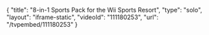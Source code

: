 {
    "title": "8-in-1 Sports Pack for the Wii Sports Resort",
    "type": "solo",
    "layout": "iframe-static",
    "videoId": "111180253",
    "url": "\/tvpembed\/111180253"
}